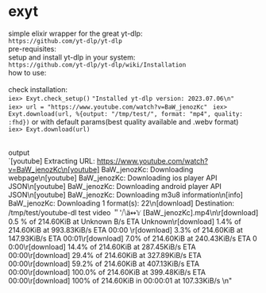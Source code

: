 # exyt
simple elixir wrapper for the great yt-dlp:\
`https://github.com/yt-dlp/yt-dlp`
\
pre-requisites:\
setup and install yt-dlp in your system:\
`https://github.com/yt-dlp/yt-dlp/wiki/Installation`
\
how to use:\
\
check installation:\
`iex> Exyt.check_setup()`
`"Installed yt-dlp version: 2023.07.06\n"`
\
 `iex> url = "https://www.youtube.com/watch?v=BaW_jenozKc" `
 `iex> Exyt.download(url, %{output: "/tmp/test/", format: "mp4", quality: :fhd})`
 or with default params(best quality available and .webv format)<br>
 `iex> Exyt.download(url)` 
 
 <br>output<br>
 `[youtube] Extracting URL: https://www.youtube.com/watch?v=BaW_jenozKc\n[youtube] BaW_jenozKc: Downloading webpage\n[youtube] BaW_jenozKc: Downloading ios player API JSON\n[youtube] BaW_jenozKc: Downloading android player API JSON\n[youtube] BaW_jenozKc: Downloading m3u8 information\n[info] BaW_jenozKc: Downloading 1 format(s): 22\n[download] Destination: /tmp/test/youtube-dl test video ＂'⧸⧹ä↭𝕐 [BaW_jenozKc].mp4\n\r[download]   0.5  % of  214.60KiB at  Unknown B/s ETA Unknown\r[download]   1.4% of  214.60KiB at  993.83KiB/s ETA 00:00  \r[download]   3.3% of  214.60KiB at  147.93KiB/s ETA 00:01\r[download]   7.0% of  214.60KiB at  240.43KiB/s ETA 0 0:00\r[download]  14.4% of  214.60KiB at  287.45KiB/s ETA 00:00\r[download]  29.4% of  214.60KiB at  327.89KiB/s ETA 00:00\r[download]  59.2% of  214.60KiB at  407.13KiB/s ETA 00:00\r[download] 100.0% of  214.60KiB at  399.48KiB/s ETA 00:00\r[download] 100% of  214.60KiB in 00:00:01 at 107.33KiB/s \n"
